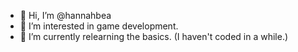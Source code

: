 - 👋 Hi, I’m @hannahbea
- 👀 I’m interested in game development.
- 🌱 I’m currently relearning the basics. (I haven't coded in a while.)

<!---
hannahbea/hannahbea is a ✨ special ✨ repository because its `README.md` (this file) appears on your GitHub profile.
You can click the Preview link to take a look at your changes.
--->
